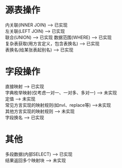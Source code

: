 # 源表操作
内关联(INNER JOIN) ——> 已实现  
左关联(LEFT JOIN) ——> 已实现  
联合(UNION) ——> 已实现
数据范围(WHERE) ——> 已实现  
复杂表获取(用方言定义，包含表换名) ——> 已实现  
表换名(给某张表起别名) ——> 已实现  

# 字段操作
直接映射 ——> 已实现  
字典枚举映射(仅考虑一对一、一对多、多对一) ——> 未实现  
定值 ——> 未实现  
常见方言实现的映射规则(如nvl、replace等) ——>未实现  
其他方言实现的映射规则 ——> 未实现  
字段换名 ——> 已实现  

# 其他
多段数据(内部SELECT) ——> 已实现  
结果返回多个映射块 ——> 未实现